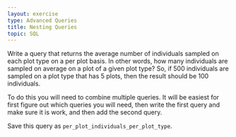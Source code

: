```yaml
---
layout: exercise
type: Advanced Queries
title: Nesting Queries
topic: SQL
---
```


Write a query that returns the average number of individuals sampled on each
plot type on a per plot basis. In other words, how many individuals are sampled
on average on a plot of a given plot type? So, if 500 individuals are sampled on
a plot type that has 5 plots, then the result should be 100 individuals.

To do this you will need to combine multiple queries. It will be easiest for
first figure out which queries you will need, then write the first query and
make sure it is work, and then add the second query.

Save this query as `per_plot_individuals_per_plot_type`.
